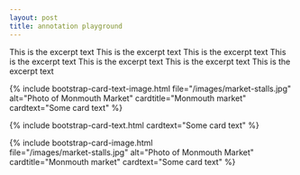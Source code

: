 ```yaml
---
layout: post
title: annotation playground
---
```


This is the excerpt text This is the excerpt text This is the excerpt text This is the excerpt text This is the excerpt text This is the excerpt text This is the excerpt text

{% include bootstrap-card-text-image.html 
file="/images/market-stalls.jpg" 
alt="Photo of Monmouth Market"
cardtitle="Monmouth market"
cardtext="Some card text"
%}

{% include bootstrap-card-text.html 
cardtext="Some card text"
%}

{% include bootstrap-card-image.html  
file="/images/market-stalls.jpg" 
alt="Photo of Monmouth Market"
cardtitle="Monmouth market"
cardtext="Some card text"
%}

